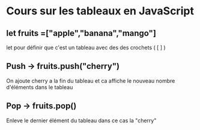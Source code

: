 # Cours sur les tableaux en JavaScript
## let fruits =["apple","banana","mango"]
let pour définir que c'est un tableau avec des des crochets ( [ ] )
## Push -> fruits.push("cherry")
On ajoute cherry a la fin du tableau et ca affiche le nouveau nombre d'éléments dans le tableau
## Pop -> fruits.pop()
Enleve le dernier élément du tableau dans ce cas la "cherry"
##

